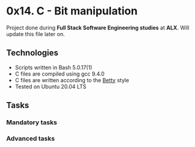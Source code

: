 # 0x14. C - Bit manipulation

Project done during **Full Stack Software Engineering studies** at **ALX**. Will update this file later on.


## Technologies
* Scripts written in Bash 5.0.17(1)
* C files are compiled using gcc 9.4.0
* C files are written according to the [Betty](https://github.com/alx-tools/Betty) style
* Tested on Ubuntu 20.04 LTS


## Tasks

### Mandatory tasks





### Advanced tasks
